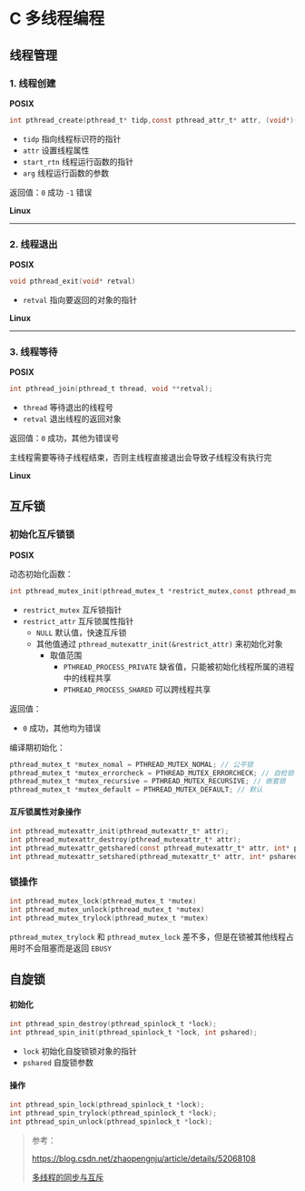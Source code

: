 # C 多线程编程

## 线程管理

### 1. 线程创建

**POSIX**

```c
int pthread_create(pthread_t* tidp,const pthread_attr_t* attr, (void*)(*start_rtn)(void*),void* arg);
```

- `tidp` 指向线程标识符的指针
- `attr` 设置线程属性
- `start_rtn` 线程运行函数的指针
- `arg` 线程运行函数的参数

返回值：`0` 成功 `-1` 错误

**Linux**

---

### 2. 线程退出

**POSIX**

```c
void pthread_exit(void* retval)
```

- `retval` 指向要返回的对象的指针

**Linux**

---

### 3. 线程等待

**POSIX**

```c
int pthread_join(pthread_t thread, void **retval);
```

- `thread` 等待退出的线程号
- `retval` 退出线程的返回对象

返回值：`0` 成功，其他为错误号

主线程需要等待子线程结束，否则主线程直接退出会导致子线程没有执行完

**Linux**

## 互斥锁

### 初始化互斥锁锁

**POSIX**

动态初始化函数：

```c
int pthread_mutex_init(pthread_mutex_t *restrict_mutex,const pthread_mutexattr_t *restrict_attr);
```

- `restrict_mutex` 互斥锁指针
- `restrict_attr` 互斥锁属性指针
  - `NULL` 默认值，快速互斥锁
  - 其他值通过 `pthread_mutexattr_init(&restrict_attr)` 来初始化对象
    - 取值范围
      - `PTHREAD_PROCESS_PRIVATE` 缺省值，只能被初始化线程所属的进程中的线程共享
      - `PTHREAD_PROCESS_SHARED` 可以跨线程共享 

返回值：

- `0` 成功，其他均为错误

编译期初始化：

```c
pthread_mutex_t *mutex_nomal = PTHREAD_MUTEX_NOMAL; // 公平锁
pthread_mutex_t *mutex_errorcheck = PTHREAD_MUTEX_ERRORCHECK; // 自检锁
pthread_mutex_t *mutex_recursive = PTHREAD_MUTEX_RECURSIVE; // 嵌套锁
pthread_mutex_t *mutex_default = PTHREAD_MUTEX_DEFAULT; // 默认
```

#### 互斥锁属性对象操作

```c
int pthread_mutexattr_init(pthread_mutexattr_t* attr);
int pthread_mutexattr_destroy(pthread_mutexattr_t* attr);
int pthread_mutexattr_getshared(const pthread_mutexattr_t* attr, int* pshared);
int pthread_mutexattr_setshared(pthread_mutexattr_t* attr, int* pshared);8
```

### 锁操作

```c
int pthread_mutex_lock(pthread_mutex_t *mutex)
int pthread_mutex_unlock(pthread_mutex_t *mutex)
int pthread_mutex_trylock(pthread_mutex_t *mutex)
```

`pthread_mutex_trylock` 和 `pthread_mutex_lock` 差不多，但是在锁被其他线程占用时不会阻塞而是返回 `EBUSY`

## 自旋锁

#### 初始化

```c
int pthread_spin_destroy(pthread_spinlock_t *lock);
int pthread_spin_init(pthread_spinlock_t *lock, int pshared);
```

- `lock` 初始化自旋锁锁对象的指针
- `pshared` 自旋锁参数

#### 操作

```c
int pthread_spin_lock(pthread_spinlock_t *lock);
int pthread_spin_trylock(pthread_spinlock_t *lock);
int pthread_spin_unlock(pthread_spinlock_t *lock);
```


> 参考：
>
> https://blog.csdn.net/zhaopengnju/article/details/52068108
>
> [多线程的同步与互斥](https://blog.csdn.net/daaikuaichuan/article/details/82950711)

